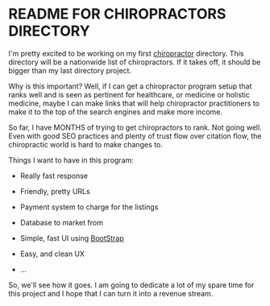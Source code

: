 # README FOR CHIROPRACTORS DIRECTORY

I'm pretty excited to be working on my first [chiropractor](http://renochiropractor.org) directory.  This directory will be a nationwide list of chiropractors.  If it takes off, it should be bigger than my last directory project.

Why is this important?  Well, if I can get a chiropractor program setup that ranks well and is seen as pertinent for healthcare, or medicine or holistic medicine, maybe I can make links that will help chiropractor practitioners to make it to the top of the search engines and make more income.  

So far, I have MONTHS of trying to get chiropractors to rank.  Not going well.  Even with good SEO practices and plenty of trust flow over citation flow, the chiropractic world is hard to make changes to.

Things I want to have in this program:

* Really fast response

* Friendly, pretty URLs

* Payment system to charge for the listings

* Database to market from

* Simple, fast UI using [BootStrap](http://getbootstrap.com)

* Easy, and clean UX

* ...

So, we'll see how it goes.  I am going to dedicate a lot of my spare time for this project and I hope that I can turn it into a revenue stream.
